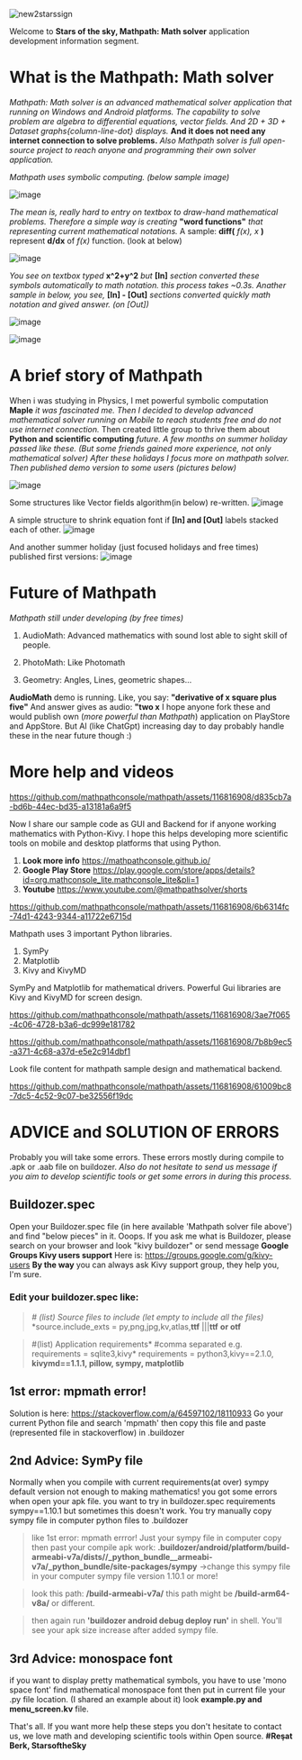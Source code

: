 ![new2starssign](https://github.com/mathpathconsole/mathpath/assets/116816908/086ff437-e29c-49d9-8ee3-ac6d05150923)

Welcome to **Stars of the sky, Mathpath: Math solver** application development information segment.

# What is the Mathpath: Math solver

*Mathpath: Math solver is an advanced mathematical solver application that running on Windows and Android platforms. The capability to solve problem are algebra to differential equations, vector fields. And 2D + 3D + Dataset graphs{column-line-dot} displays.* **And it does not need any internet connection to solve problems.** *Also Mathpath solver is full open-source project to reach anyone and programming their own solver application.*

*Mathpath uses symbolic computing. (below sample image)*

![image](https://github.com/mathpathconsole/mathpath/assets/116816908/09b14406-cca3-4858-9abb-9afe8bf6be52)

*The mean is, really hard to entry on textbox to draw-hand mathematical problems. Therefore a simple way is creating* **"word functions"** *that representing current mathematical notations.* A sample: **diff(** *f(x), x* **)** represent **d/dx** of *f(x)* function. (look at below)

![image](https://github.com/user-attachments/assets/0caa779c-767c-4926-8229-08e4a01698f9)


*You see on textbox typed* **x^2+y^2** *but* **[In]** *section converted these symbols automatically to math notation. this process takes ~0.3s.* *Anather sample in below, you see,* **[In] - [Out]** *sections converted quickly math notation and gived answer. (on [Out])*

![image](https://github.com/mathpathconsole/mathpath/assets/116816908/34ea759b-ae82-4250-a4ce-ca357d623f87)

![image](https://github.com/mathpathconsole/mathpath/assets/116816908/59676bba-06fc-444e-8837-ca284b306117)



# A brief story of Mathpath

When i was studying in Physics, I met powerful symbolic computation **Maple** *it was fascinated me. Then I decided to develop advanced mathematical solver running on Mobile to reach students free and do not use internet connection.* Then created little group to thrive them about **Python and scientific computing** *future. A few months on summer holiday passed like these. (But some friends gained more experience, not only mathematical solver)  After these holidays I focus more on mathpath solver. Then published demo version to some users (pictures below)*

![image](https://github.com/mathpathconsole/mathpath/assets/116816908/5becb137-2262-427e-8591-a58953c70aad)

Some structures like Vector fields algorithm(in below) re-written.
![image](https://github.com/mathpathconsole/mathpath/assets/116816908/08ff22be-6f5a-47d4-bac9-d5fb593366d3)

A simple structure to shrink equation font if **[In] and [Out]** labels stacked each of other.
![image](https://github.com/mathpathconsole/mathpath/assets/116816908/1a132ff0-96d9-42cc-b95e-641f90a761f1)

And another summer holiday (just focused holidays and free times) published first versions:
![image](https://github.com/mathpathconsole/mathpath/assets/116816908/8a876440-150b-4932-bf01-6c9b7678cbd1)




# Future of Mathpath
*Mathpath still under developing (by free times)*
1. AudioMath: Advanced mathematics with sound lost able to sight skill of people.

2. PhotoMath: Like Photomath

3. Geometry: Angles, Lines, geometric shapes...

**AudioMath** demo is running. Like, you say: **"derivative of x square plus five"** And answer gives as audio: **"two x** I hope anyone fork these and would publish own (*more powerful than Mathpath*) application on PlayStore and AppStore. But AI (like ChatGpt) increasing day to day probably handle these in the near future though :) 

# More help and videos

https://github.com/mathpathconsole/mathpath/assets/116816908/d835cb7a-bd6b-44ec-bd35-a13181a6a9f5

Now I share our sample code as GUI and Backend for if anyone working mathematics with Python-Kivy. I hope this helps developing more scientific tools on mobile and desktop platforms that using Python. 
1. **Look more info** https://mathpathconsole.github.io/ 
2. **Google Play Store** https://play.google.com/store/apps/details?id=org.mathconsole_lite.mathconsole_lite&pli=1
3. **Youtube** https://www.youtube.com/@mathpathsolver/shorts

https://github.com/mathpathconsole/mathpath/assets/116816908/6b6314fc-74d1-4243-9344-a11722e6715d

Mathpath uses 3 important Python libraries.
1. SymPy
2. Matplotlib
3. Kivy and KivyMD

SymPy and Matplotlib for mathematical drivers. Powerful Gui libraries are Kivy and KivyMD for screen design. 

https://github.com/mathpathconsole/mathpath/assets/116816908/3ae7f065-4c06-4728-b3a6-dc999e181782

https://github.com/mathpathconsole/mathpath/assets/116816908/7b8b9ec5-a371-4c68-a37d-e5e2c914dbf1

Look file content for mathpath sample design and mathematical backend.

https://github.com/mathpathconsole/mathpath/assets/116816908/61009bc8-7dc5-4c52-9c07-be32556f19dc


# ADVICE and SOLUTION OF ERRORS
Probably you will take some errors. These errors mostly during compile to .apk or .aab file on buildozer. *Also do not hesitate to send us message if you aim to develop scientific tools or get some errors in during this process.*

## Buildozer.spec
Open your Buildozer.spec file (in here available 'Mathpath solver file above') and find "below pieces" in it. Ooops. If you ask me what is Buildozer, please search on your browser and look "kivy buildozer" or send message **Google Groups Kivy users support**  Here is: https://groups.google.com/g/kivy-users  **By the way** you can always ask Kivy support group, they help you, I'm sure. 

### Edit your buildozer.spec like:
> *# (list) Source files to include (let empty to include all the files)*
*source.include_exts = py,png,jpg,kv,atlas,**ttf** |||**ttf** **or otf**

> #(list) Application requirements*
> #comma separated e.g. requirements = sqlite3,kivy*
> requirements = python3,kivy==2.1.0, **kivymd==1.1.1, pillow, sympy, matplotlib**

## 1st error: mpmath error!
Solution is here: https://stackoverflow.com/a/64597102/18110933
Go your current Python file and search 'mpmath' then copy this file and paste (represented file in stackoverflow) in .buildozer

## 2nd Advice: SymPy file
Normally when you compile with current requirements(at over) sympy default version not enough to making mathematics! you got some errors when open your apk file.
you want to try in buildozer.spec requirements sympy==1.10.1 but sometimes this doesn't work. You try manually copy sympy file in computer python files to .buildozer 
> like 1st error: mpmath errror! Just your sympy file in computer copy then past your compile apk work: **.buildozer/android/platform/build-armeabi-v7a/dists/<your named file>/_python_bundle__armeabi-v7a/_python_bundle/site-packages/sympy** ->change this sympy file in your computer sympy file version 1.10.1 or more!

> look this path: **/build-armeabi-v7a/** this path might be **/build-arm64-v8a/** or different.

> then again run **'buildozer android debug deploy run'** in shell. You'll see your apk size increase after added sympy file.

## 3rd Advice: monospace font
if you want to display pretty mathematical symbols, you have to use 'mono space font' find mathematical monospace font then put in current file your .py file location. (I shared an example about it) look **example.py and menu_screen.kv** file.

That's all. If you want more help these steps you don't hesitate to contact us, we love math and developing scientific tools within Open source.
**#Reşat Berk, StarsoftheSky**
